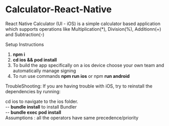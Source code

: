 # Calculator-React-Native
React Native Calculator (UI - iOS) is a simple calculator based application which supports operations like Multiplication(*), Division(%), Additionn(+) and Subtraction(-)

Setup Instructions
1. **npm i**
2. **cd ios && pod install**
3. To build the app specifically on a ios device choose your own team and automatically manage signing
4. To run use commands **npm run ios** or npm **run android**

TroubleShooting: 
If you are having trouble with iOS, try to reinstall the dependencies by running:

cd ios to navigate to the ios folder. <Br/>
-- **bundle install** to install Bundler <Br/>
-- **bundle exec pod install** <Br/>
Assumptions : 
all the operators have same precedence/priority


